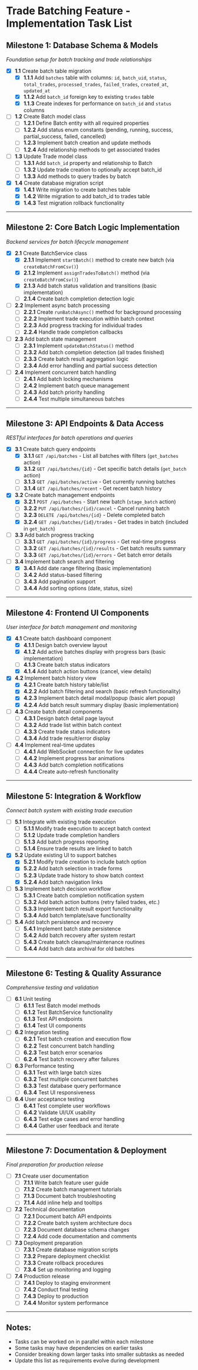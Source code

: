 # **Trade Batching Feature - Implementation Task List**

## **Milestone 1: Database Schema & Models** 
*Foundation setup for batch tracking and trade relationships*

- [x] **1.1** Create batch table migration
  - [x] **1.1.1** Add `batches` table with columns: `id`, `batch_uid`, `status`, `total_trades`, `processed_trades`, `failed_trades`, `created_at`, `updated_at`
  - [x] **1.1.2** Add `batch_id` foreign key to existing `trades` table
  - [x] **1.1.3** Create indexes for performance on `batch_id` and `status` columns

- [ ] **1.2** Create Batch model class
  - [ ] **1.2.1** Define Batch entity with all required properties
  - [ ] **1.2.2** Add status enum constants (pending, running, success, partial_success, failed, cancelled)
  - [ ] **1.2.3** Implement batch creation and update methods
  - [ ] **1.2.4** Add relationship methods to get associated trades

- [ ] **1.3** Update Trade model class
  - [ ] **1.3.1** Add `batch_id` property and relationship to Batch
  - [ ] **1.3.2** Update trade creation to optionally accept batch_id
  - [ ] **1.3.3** Add methods to query trades by batch

- [x] **1.4** Create database migration script
  - [x] **1.4.1** Write migration to create batches table
  - [x] **1.4.2** Write migration to add batch_id to trades table
  - [x] **1.4.3** Test migration rollback functionality

---

## **Milestone 2: Core Batch Logic Implementation**
*Backend services for batch lifecycle management*

- [x] **2.1** Create BatchService class
  - [x] **2.1.1** Implement `startBatch()` method to create new batch (via `createBatchFromCsv()`)
  - [x] **2.1.2** Implement `assignTradesToBatch()` method (via `createBatchFromCsv()`)
  - [x] **2.1.3** Add batch status validation and transitions (basic implementation)
  - [ ] **2.1.4** Create batch completion detection logic

- [ ] **2.2** Implement async batch processing
  - [ ] **2.2.1** Create `runBatchAsync()` method for background processing
  - [ ] **2.2.2** Implement trade execution within batch context
  - [ ] **2.2.3** Add progress tracking for individual trades
  - [ ] **2.2.4** Handle trade completion callbacks

- [ ] **2.3** Add batch state management
  - [ ] **2.3.1** Implement `updateBatchStatus()` method
  - [ ] **2.3.2** Add batch completion detection (all trades finished)
  - [ ] **2.3.3** Create batch result aggregation logic
  - [ ] **2.3.4** Add error handling and partial success detection

- [ ] **2.4** Implement concurrent batch handling
  - [ ] **2.4.1** Add batch locking mechanisms
  - [ ] **2.4.2** Implement batch queue management
  - [ ] **2.4.3** Add batch priority handling
  - [ ] **2.4.4** Test multiple simultaneous batches

---

## **Milestone 3: API Endpoints & Data Access**
*RESTful interfaces for batch operations and queries*

- [x] **3.1** Create batch query endpoints
  - [x] **3.1.1** `GET /api/batches` - List all batches with filters (`get_batches` action)
  - [x] **3.1.2** `GET /api/batches/{id}` - Get specific batch details (`get_batch` action)
  - [ ] **3.1.3** `GET /api/batches/active` - Get currently running batches
  - [ ] **3.1.4** `GET /api/batches/recent` - Get recent batch history

- [x] **3.2** Create batch management endpoints
  - [x] **3.2.1** `POST /api/batches` - Start new batch (`stage_batch` action)
  - [ ] **3.2.2** `PUT /api/batches/{id}/cancel` - Cancel running batch
  - [ ] **3.2.3** `DELETE /api/batches/{id}` - Delete completed batch
  - [x] **3.2.4** `GET /api/batches/{id}/trades` - Get trades in batch (included in `get_batch`)

- [ ] **3.3** Add batch progress tracking
  - [ ] **3.3.1** `GET /api/batches/{id}/progress` - Get real-time progress
  - [ ] **3.3.2** `GET /api/batches/{id}/results` - Get batch results summary
  - [ ] **3.3.3** `GET /api/batches/{id}/errors` - Get batch error details

- [ ] **3.4** Implement batch search and filtering
  - [x] **3.4.1** Add date range filtering (basic implementation)
  - [ ] **3.4.2** Add status-based filtering
  - [ ] **3.4.3** Add pagination support
  - [ ] **3.4.4** Add sorting options (date, status, size)

---

## **Milestone 4: Frontend UI Components**
*User interface for batch management and monitoring*

- [x] **4.1** Create batch dashboard component
  - [x] **4.1.1** Design batch overview layout
  - [x] **4.1.2** Add active batches display with progress bars (basic implementation)
  - [ ] **4.1.3** Create batch status indicators
  - [x] **4.1.4** Add batch action buttons (cancel, view details)

- [x] **4.2** Implement batch history view
  - [x] **4.2.1** Create batch history table/list
  - [x] **4.2.2** Add batch filtering and search (basic refresh functionality)
  - [x] **4.2.3** Implement batch detail modal/popup (basic alert popup)
  - [x] **4.2.4** Add batch result summary display (basic implementation)

- [ ] **4.3** Create batch detail components
  - [ ] **4.3.1** Design batch detail page layout
  - [ ] **4.3.2** Add trade list within batch context
  - [ ] **4.3.3** Create trade status indicators
  - [ ] **4.3.4** Add trade result/error display

- [ ] **4.4** Implement real-time updates
  - [ ] **4.4.1** Add WebSocket connection for live updates
  - [ ] **4.4.2** Implement progress bar animations
  - [ ] **4.4.3** Add batch completion notifications
  - [ ] **4.4.4** Create auto-refresh functionality

---

## **Milestone 5: Integration & Workflow**
*Connect batch system with existing trade execution*

- [ ] **5.1** Integrate with existing trade execution
  - [ ] **5.1.1** Modify trade execution to accept batch context
  - [ ] **5.1.2** Update trade completion handlers
  - [ ] **5.1.3** Add batch progress reporting
  - [ ] **5.1.4** Ensure trade results are linked to batch

- [x] **5.2** Update existing UI to support batches
  - [x] **5.2.1** Modify trade creation to include batch option
  - [x] **5.2.2** Add batch selection in trade forms
  - [ ] **5.2.3** Update trade history to show batch context
  - [x] **5.2.4** Add batch navigation links

- [ ] **5.3** Implement batch decision workflow
  - [ ] **5.3.1** Create batch completion notification system
  - [ ] **5.3.2** Add batch action buttons (retry failed trades, etc.)
  - [ ] **5.3.3** Implement batch result export functionality
  - [ ] **5.3.4** Add batch template/save functionality

- [ ] **5.4** Add batch persistence and recovery
  - [ ] **5.4.1** Implement batch state persistence
  - [ ] **5.4.2** Add batch recovery after system restart
  - [ ] **5.4.3** Create batch cleanup/maintenance routines
  - [ ] **5.4.4** Add batch data archival for old batches

---

## **Milestone 6: Testing & Quality Assurance**
*Comprehensive testing and validation*

- [ ] **6.1** Unit testing
  - [ ] **6.1.1** Test Batch model methods
  - [ ] **6.1.2** Test BatchService functionality
  - [ ] **6.1.3** Test API endpoints
  - [ ] **6.1.4** Test UI components

- [ ] **6.2** Integration testing
  - [ ] **6.2.1** Test batch creation and execution flow
  - [ ] **6.2.2** Test concurrent batch handling
  - [ ] **6.2.3** Test batch error scenarios
  - [ ] **6.2.4** Test batch recovery after failures

- [ ] **6.3** Performance testing
  - [ ] **6.3.1** Test with large batch sizes
  - [ ] **6.3.2** Test multiple concurrent batches
  - [ ] **6.3.3** Test database query performance
  - [ ] **6.3.4** Test UI responsiveness

- [ ] **6.4** User acceptance testing
  - [ ] **6.4.1** Test complete user workflows
  - [ ] **6.4.2** Validate UI/UX usability
  - [ ] **6.4.3** Test edge cases and error handling
  - [ ] **6.4.4** Gather user feedback and iterate

---

## **Milestone 7: Documentation & Deployment**
*Final preparation for production release*

- [ ] **7.1** Create user documentation
  - [ ] **7.1.1** Write batch feature user guide
  - [ ] **7.1.2** Create batch management tutorials
  - [ ] **7.1.3** Document batch troubleshooting
  - [ ] **7.1.4** Add inline help and tooltips

- [ ] **7.2** Technical documentation
  - [ ] **7.2.1** Document batch API endpoints
  - [ ] **7.2.2** Create batch system architecture docs
  - [ ] **7.2.3** Document database schema changes
  - [ ] **7.2.4** Add code documentation and comments

- [ ] **7.3** Deployment preparation
  - [ ] **7.3.1** Create database migration scripts
  - [ ] **7.3.2** Prepare deployment checklist
  - [ ] **7.3.3** Create rollback procedures
  - [ ] **7.3.4** Set up monitoring and logging

- [ ] **7.4** Production release
  - [ ] **7.4.1** Deploy to staging environment
  - [ ] **7.4.2** Conduct final testing
  - [ ] **7.4.3** Deploy to production
  - [ ] **7.4.4** Monitor system performance

---

## **Notes:**
- Tasks can be worked on in parallel within each milestone
- Some tasks may have dependencies on earlier tasks
- Consider breaking down larger tasks into smaller subtasks as needed
- Update this list as requirements evolve during development
